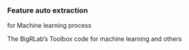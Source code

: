 ### Feature auto extraction  for Machine learning process 

The BigRLab’s Toolbox code for machine learning and others